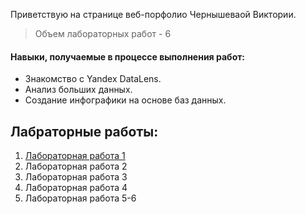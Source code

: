 Приветствую на странице веб-порфолио Чернышеваой Виктории.

> Объем лабораторных работ - 6

#### Навыки, получаемые в процессе выполнения работ:

*   Знакомство с Yandex DataLens.
*   Анализ больших данных.
*   Создание инфографики на основе баз данных.

## Лабраторные работы:
1.  [Лабораторная работа 1](/lr/lr1.html)
2.  Лабораторная работа 2
3.  Лабораторная работа 3
4.  Лабораторная работа 4
5.  Лабораторная работа 5-6
